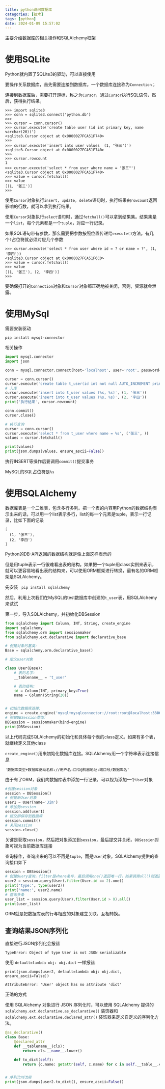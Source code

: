 ```yaml
---
title: python访问数据库
categories: [技术]
tags: [python]
date: 2024-01-09 15:57:02
---
```


主要介绍数据库的相关操作和SQLAlchemy框架

<!-- more -->

# 使用SQLite

Python就内置了SQLite3的驱动，可以直接使用

要操作关系数据库，首先需要连接到数据库，一个数据库连接称为`Connection`；

连接到数据库后，需要打开游标，称之为`Cursor`，通过`Cursor`执行SQL语句，然后，获得执行结果。

```shell
>>> import sqlite3
>>> conn = sqlite3.connect('python.db')
>>>
>>> cursor = conn.cursor()
>>> cursor.execute('create table user (id int primary key, name varchar(20))')
<sqlite3.Cursor object at 0x0000027FCA51F740>
>>>
>>> cursor.execute('insert into user values  (1, "张三")')
<sqlite3.Cursor object at 0x0000027FCA51F740>
>>>
>>> cursor.rowcount
1
>>> cursor.execute('select * from user where name = "张三"')
<sqlite3.Cursor object at 0x0000027FCA51F740>
>>> value = cursor.fetchall()
>>> value
[(1, '张三')]
>>>
```

使用`Cursor`对象执行`insert`，`update`，`delete`语句时，执行结果由`rowcount`返回影响的行数，就可以拿到执行结果。

使用`Cursor`对象执行`select`语句时，通过`fetchall()`可以拿到结果集。结果集是一个`list`，每个元素都是一个`tuple`，对应一行记录。

如果SQL语句带有参数，那么需要把参数按照位置传递给`execute()`方法，有几个`?`占位符就必须对应几个参数

```shell
>>> cursor.execute('select * from user where id = ? or name = ?', (1, '李四'))
<sqlite3.Cursor object at 0x0000027FCA51F6C0>
>>> value = cursor.fetchall()
>>> value
[(1, '张三'), (2, '李四')]
>>>
```

要确保打开的`Connection`对象和`Cursor`对象都正确地被关闭，否则，资源就会泄露。

# 使用MySql

需要安装驱动

```shell
pip install mysql-connector
```

相关操作

```python
import mysql.connector
import json

conn = mysql.connector.connect(host='localhost', user='root', password='root',database='test')

cursor = conn.cursor()
cursor.execute('create table t_user(id int not null AUTO_INCREMENT primary key, name varchar(20))')
# 入库
cursor.execute('insert into t_user values (%s, %s)', (1, '张三'))
cursor.execute('insert into t_user values (%s, %s)', (2, '李四'))
print('执行结果', cursor.rowcount)

conn.commit()
cursor.close()

# 执行查询
cursor = conn.cursor()
cursor.execute('select * from t_user where name = %s', ('张三', ))
values = cursor.fetchall()

print(values)
print(json.dumps(values, ensure_ascii=False))


```


执行INSERT等操作后要调用`commit()`提交事务

MySQL的SQL占位符是`%s`

# 使用SQLAlchemy

数据库表是一个二维表，包含多行多列。把一个表的内容用Python的数据结构表示出来的话，可以用一个list表示多行，list的每一个元素是tuple，表示一行记录，比如下面的记录

```shell
[
  (1, '张三'), 
  (2, '李四')
]
```
Python的DB-API返回的数据结构就是像上面这样表示的

但是用tuple表示一行很难看出表的结构。如果把一个tuple用class实例来表示，就可以更容易地看出表的结构来，可以使用ORM框架进行转换，最有名的ORM框架是SQLAlchemy。

先安装 ` pip install sqlalchemy`

然后，利用上次我们在MySQL的test数据库中创建的`t_user`表，用SQLAlchemy来试试

第一步，导入SQLAlchemy，并初始化DBSession

```python
from sqlalchemy import Column, INT, String, create_engine
import sqlalchemy
from sqlalchemy.orm import sessionmaker
from sqlalchemy.ext.declarative import declarative_base

# 创建对象的基类:
Base = sqlalchemy.orm.declarative_base()

# 定义user对象

class User(Base):
    # 表的名字:
    __tablename__ = 't_user'

    # 表的结构:
    id = Column(INT, primary_key=True)
    name = Column(String(20))


# 初始化数据库连接:
engine = create_engine('mysql+mysqlconnector://root:root@localhost:3306/test')
# 创建DBSession类型:
DBSession = sessionmaker(bind=engine)
print(DBSession)
```

以上代码完成SQLAlchemy的初始化和具体每个表的class定义。如果有多个表，就继续定义其他class

`create_engine()`用来初始化数据库连接。SQLAlchemy用一个字符串表示连接信息

```
'数据库类型+数据库驱动名称://用户名:口令@机器地址:端口号/数据库名'
```

由于有了ORM，我们向数据库表中添加一行记录，可以视为添加一个`User`对象

```python
#创建session对象
session = DBSession()
# 创建新User对象
user1 = User(name='Jim')
# 添加到session
session.add(user1)
# 提交即保存到数据库
session.commit()
# 关闭session
session.close()

```

关键是获取`session`，然后把对象添加到`session`，最后提交并关闭。`DBSession`对象可视为当前数据库连接

查询操作，查询出来的可以不再是`tuple`，而是`User`对象。SQLAlchemy提供的查询接口如下

```python
session = DBSession()
# 创建Query查询，filter是where条件，最后调用one()返回唯一行，如果调用all()则返回所有行
user2 = session.query(User).filter(User.id == 2).one()
print('type:', type(user2))
print('name:', user2.name)
# 查询多条
user_list = session.query(User).filter(User.id > 0).all()
print(user_list)
```

ORM就是把数据库表的行与相应的对象建立关联，互相转换。

## 查询结果JSON序列化

直接进行JSON序列化会报错

```shell
TypeError: Object of type User is not JSON serializable
```

使用 `default=lambda obj: obj.dict` 一样报错

```shell
print(json.dumps(user2, default=lambda obj: obj.dict, ensure_ascii=False))

AttributeError: 'User' object has no attribute 'dict'
```

正确的方式


使用 SQLAlchemy 对象进行 JSON 序列化时，可以使用 SQLAlchemy 提供的 `sqlalchemy.ext.declarative.as_declarative()` 装饰器和 `sqlalchemy.ext.declarative.declared_attr()` 装饰器来定义自定义的序列化方法。

```python
@as_declarative()
class Base:
    @declared_attr
    def __tablename__(cls):
        return cls.__name__.lower()

    def to_dict(self):
        return {c.name: getattr(self, c.name) for c in self.__table__.columns}


# 序列化时改用 
print(json.dumps(user2.to_dict(), ensure_ascii=False))
```


